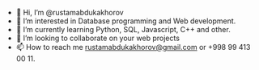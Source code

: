 - 👋 Hi, I’m @rustamabdukakhorov
- 👀 I’m interested in Database programming and Web development.
- 🌱 I’m currently learning Python, SQL, Javascript, C++ and other.
- 💞️ I’m looking to collaborate on your web projects 
- 📫 How to reach me rustamabdukakhorov@gmail.com or +998 99 413 00 11.

<!---
rustamabdukakhorov/rustamabdukakhorov is a ✨ special ✨ repository because its `README.md` (this file) appears on your GitHub profile.
You can click the Preview link to take a look at your changes.
--->
